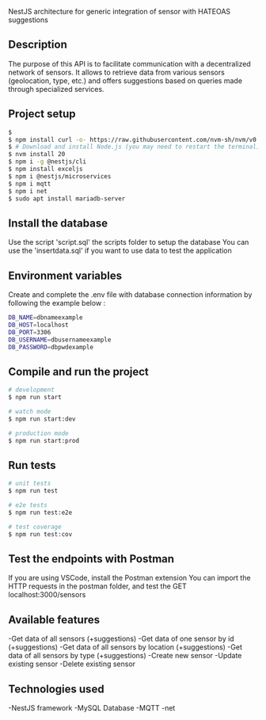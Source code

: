 NestJS architecture for generic integration of sensor with HATEOAS suggestions​

## Description

The purpose of this API is to facilitate communication with a decentralized network of sensors. 
It allows to retrieve data from various sensors (geolocation, type, etc.) and offers suggestions based on queries made through specialized services.

## Project setup

```bash
$ 
$ npm install curl -o- https://raw.githubusercontent.com/nvm-sh/nvm/v0.40.0/install.sh | bash
$ # Download and install Node.js (you may need to restart the terminal)
$ nvm install 20
$ npm i -g @nestjs/cli
$ npm install exceljs 
$ npm i @nestjs/microservices
$ npm i mqtt
$ npm i net
$ sudo apt install mariadb-server
```

## Install the database

Use the script 'script.sql' the scripts folder to setup the database
You can use the 'insertdata.sql' if you want to use data to test the application

## Environment variables

Create and complete the .env file with database connection information by following the example below :

```bash
DB_NAME=dbnameexample
DB_HOST=localhost
DB_PORT=3306
DB_USERNAME=dbusernameexample
DB_PASSWORD=dbpwdexample
```

## Compile and run the project

```bash
# development
$ npm run start

# watch mode
$ npm run start:dev

# production mode
$ npm run start:prod
```

## Run tests

```bash
# unit tests
$ npm run test

# e2e tests
$ npm run test:e2e

# test coverage
$ npm run test:cov
```

## Test the endpoints with Postman

If you are using VSCode, install the Postman extension
You can import the HTTP requests in the postman folder, and test the GET localhost:3000/sensors

## Available features

-Get data of all sensors (+suggestions)
-Get data of one sensor by id (+suggestions)
-Get data of all sensors by location (+suggestions)
-Get data of all sensors by type (+suggestions)
-Create new sensor
-Update existing sensor
-Delete existing sensor

## Technologies used

-NestJS framework
-MySQL Database
-MQTT
-net